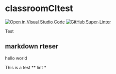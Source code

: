 # classroomCItest

[![Open in Visual Studio Code](https://classroom.github.com/assets/open-in-vscode-f059dc9a6f8d3a56e377f745f24479a46679e63a5d9fe6f495e02850cd0d8118.svg)](https://classroom.github.com/online_ide?assignment_repo_id=5413630&assignment_repo_type=AssignmentRepo)
[![GitHub Super-Linter](https://github.com/ubsuny/test-laserlab/workflows/Lint%20Code%20Base/badge.svg)](https://github.com/marketplace/actions/super-linter)

Test

## markdown rteser

hello world

This is a test ** lint *

